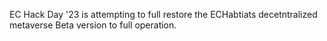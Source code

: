 
EC Hack Day '23 is attempting to full restore the ECHabtiats decetntralized metaverse Beta version to full operation.

